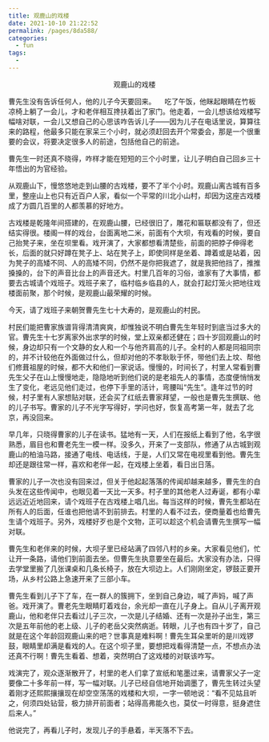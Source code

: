 ```yaml
---
title: 观鹿山的戏楼
date: 2021-10-10 21:22:52
permalink: /pages/8da588/
categories:
  - fun
tags:
  - 
---
```

 <p align="center">观鹿山的戏楼</p>

曹先生没有告诉任何人，他的儿子今天要回来。 　吃了午饭，他眯起眼睛在竹板凉椅上躺了一会儿，才和老伴相互搀扶着出了家门。他走着，一会儿想该给戏楼写幅啥对联，一会儿又想自己的心思该咋告诉儿子――因为儿子在电话里说，算算往来的路程，他最多只能在家呆三个小时，就必须赶回去开个常委会，那是一个很重要的会议，将要决定很多人的前途，包括他自己的前途。 

曹先生一时还真不晓得，咋样才能在短短的三个小时里，让儿子明白自己回乡三十年悟出的为官经验。 

从观鹿山下，慢悠悠地走到山腰的古戏楼，要不了半个小时。观鹿山离古城有百多里，整座山上也只有近百户人家，看似一个平常的川北小山村，却因为这座古戏楼成了方圆几百里的人都羡慕的好地方。 

古戏楼是乾隆年间搭建的，在观鹿山腰，已经很旧了，雕花和匾联都没有了，但还结实得很。楼阁一样的戏台，台面离地二米，前面有个大坝，有戏看的时候，要自己抬凳子来，坐在坝里看。戏开演了，大家都想看清楚些，前面的把脖子伸得老长，后面的就只好蹲在凳子上、站在凳子上，即使同样是坐着、蹲着或是站着，因为凳子的高矮不同、人的高矮不同，仍然不是你把我遮了，就是我把他挡了，推推搡搡的，台下的声音比台上的声音还大。村里几百年的习俗，谁家有了大事情，都要去古城请个戏班子。戏班子来了，临村临乡临县的人，就会打起灯笼火把地往戏楼面前聚，那个时候，是观鹿山最荣耀的时候。 

今天，请了戏班子来朝贺曹先生七十大寿的，是观鹿山的村民。 

村民们能把曹家族谱背得清清爽爽，却惟独说不明白曹先生年轻时到底当过多大的官。曹先生十七岁离家外出求学的时候，堂上双亲都还健在；四十岁回观鹿山的时候，身边却只有一个文静的女人和一个与他齐肩高的儿子。全村的人都是同祖同宗的，并不计较他在外面做过什么，但却对他的不孝耿耿于怀，带他们去上坟、帮他们修葺祖屋的时候，都不大和他们一家说话。慢慢的，时间长了，村里人常看到曹先生父子在山上慢慢地走，隐隐地听到他们说的是老祖先人的事情，态度便悄悄发生了变化，老远见他们走过，也停下手里的活计，弯腰叫“先生”。逢年过节的时候，村子里有人家想贴对联，还会买了红纸去曹家拜望，一般也是曹先生撰联、他的儿子书写。曹家的儿子不光字写得好，学问也好，恢复高考第一年，就去了北京，再没回来。 

早几年，只晓得曹家的儿子在读书。猛地有一天，人们在报纸上看到了他，名字很熟悉，眉目也和曹老先生一模一样。没多久，开来了一支部队，修通了从古城到观鹿山的柏油马路，接通了电线、电话线，于是，人们又常在电视里看到他。曹先生却还是跟往常一样，喜欢和老伴一起，在戏楼上坐着，看日出日落。 

曹家的儿子一次也没有回来过，但关于他起起落落的传闻却越来越多，曹先生的白头发在这些传闻中，也眼见着一天比一天多。村子里的其他老人过寿诞，都有小辈远远近近地回来，请个戏班子在古戏楼上唱几出。每当这样的时候，曹先生都站在所有人的后面，任谁也把他请不到前排去。村里的人看不过去，便商量着也给曹先生请个戏班子。另外，戏楼好歹也是个文物，正可以趁这个机会请曹先生撰写一幅对联。 

曹先生和老伴来的时候，大坝子里已经站满了四邻八村的乡亲。大家看见他们，忙让开一条路，请他们到前面去坐。但曹先生执意要坐在最后。大家没有办法，只得去学堂里搬了几张课桌和几条长椅子，放在大坝边上。人们刚刚坐定，锣鼓正要开场，从乡村公路上急速开来了三部小车。 

曹先生看到儿子下了车，在一群人的簇拥下，坐到自己身边，喊了声妈，喊了声爸。戏开演了。曹老先生眼睛盯着戏台，余光却一直在儿子身上。自从儿子离开观鹿山，他和老伴只去看过儿子三次，一次是儿子结婚、还有一次是孙子出生，第三次是五年前他的老上级、儿子的老岳父突然病逝。转眼，儿子也有四十岁了，自己就是在这个年龄回观鹿山来的吧？世事真是难料啊！曹先生耳朵里听的是川戏锣鼓，眼睛里却满是看戏的人。在这个坝子里，要想把戏看得清楚一点，不想点办法还真不行啊！曹先生看着、想着，突然明白了这戏楼的对联该咋写。 

戏演完了，观众逐渐散开了，村里的老人们拿了宣纸和笔墨过来，请曹家父子一定要像二十多年前一样，写一幅对联。儿子已经自信地开始调墨了，曹先生转过头望着刚才还熙熙攘攘现在却空空荡荡的戏楼和大坝，一字一顿地说：“看不见姑且听之，何须四处钻营，极力排开前面者；站得高弗能久也，莫仗一时得意，挺身遮住后来人。” 

他说完了，再看儿子时，发现儿子的手悬着，半天落不下去。 

 